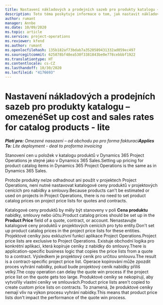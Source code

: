 ```yaml
---
title: Nastavení nákladových a prodejních sazeb pro produkty katalogu – omezené
description: Toto téma poskytuje informace o tom, jak nastavit nákladové a prodejní sazby u položek v katalogu produktů.
author: rumant
manager: Annbe
ms.date: 10/09/2020
ms.topic: article
ms.service: project-operations
ms.reviewer: kfend
ms.author: rumant
ms.openlocfilehash: 135b182af73bdab7a3520589431332ad059ec497
ms.sourcegitcommit: 625878bf48ea530f3381843be0e778cebbbf1922
ms.translationtype: HT
ms.contentlocale: cs-CZ
ms.lasthandoff: 10/30/2020
ms.locfileid: "4176693"
---
```

# <a name="set-up-cost-and-sales-rates-for-catalog-products---lite"></a><span data-ttu-id="b3570-103">Nastavení nákladových a prodejních sazeb pro produkty katalogu – omezené</span><span class="sxs-lookup"><span data-stu-id="b3570-103">Set up cost and sales rates for catalog products - lite</span></span>

<span data-ttu-id="b3570-104">_**Platí pro:** Omezené nasazení – od obchodu po pro forma fakturaci_</span><span class="sxs-lookup"><span data-stu-id="b3570-104">_**Applies To:** Lite deployment - deal to proforma invoicing_</span></span>


<span data-ttu-id="b3570-105">Stanovení cen u položek v katalogu produktů v Dynamics 365 Project Operations je stejné jako v Dynamics 365 Sales.</span><span class="sxs-lookup"><span data-stu-id="b3570-105">Setting up pricing for product catalog items in Dynamics 365 Project Operations is the same as in Dynamics 365 Sales.</span></span>

<span data-ttu-id="b3570-106">Protože produkty nelze odhadnout ani použít v projektech Project Operations, není nutné nastavovat katalogové ceny produktů v projektových cenících pro nabídky a smlouvy.</span><span class="sxs-lookup"><span data-stu-id="b3570-106">Because products can't be estimated or used on projects in Project Operations, there is no need to set product catalog prices on project price lists for quotes and contracts.</span></span>

<span data-ttu-id="b3570-107">Katalogové ceny produktů by měly být stanoveny v poli **Cena produktu** nabídky, smlouvy nebo účtu.</span><span class="sxs-lookup"><span data-stu-id="b3570-107">Product catalog prices should be set up in the **Product Price** field of a quote, contract, or account.</span></span> <span data-ttu-id="b3570-108">Nenastavujte katalogové ceny produktů v projektových cenících pro tyto entity.</span><span class="sxs-lookup"><span data-stu-id="b3570-108">Don't set up product catalog prices in the project price lists for these entities.</span></span> <span data-ttu-id="b3570-109">Projektové ceníky jsou exkluzivní funkcí aplikace Project Operations.</span><span class="sxs-lookup"><span data-stu-id="b3570-109">Project price lists are exclusive to Project Operations.</span></span> <span data-ttu-id="b3570-110">Existuje obchodní logika pro konkrétní aplikaci, která kopíruje ceníky z nabídky do smlouvy.</span><span class="sxs-lookup"><span data-stu-id="b3570-110">There is application-specific business logic that copies the price lists from a quote to a contract.</span></span> <span data-ttu-id="b3570-111">Výsledkem je projektový ceník pro určitou smlouvu.</span><span class="sxs-lookup"><span data-stu-id="b3570-111">The result is a contract-specific project price list.</span></span> <span data-ttu-id="b3570-112">Operace kopírování může zpozdit proces vyhrání nabídky, pokud bude projektový ceník nabídky příliš velký.</span><span class="sxs-lookup"><span data-stu-id="b3570-112">The copy operation can delay the quote win process if the project price list on the quote gets too large.</span></span> <span data-ttu-id="b3570-113">Produktové ceníky se nekopírují, aby vytvořily vlastní ceníky ve smlouvách.</span><span class="sxs-lookup"><span data-stu-id="b3570-113">Product price lists aren't copied to create custom price lists on contracts.</span></span> <span data-ttu-id="b3570-114">To znamená, že produktové ceníky nemají vliv na výkon procesu vyhrání nabídky.</span><span class="sxs-lookup"><span data-stu-id="b3570-114">This means that product price lists don't impact the performance of the quote win process.</span></span>
